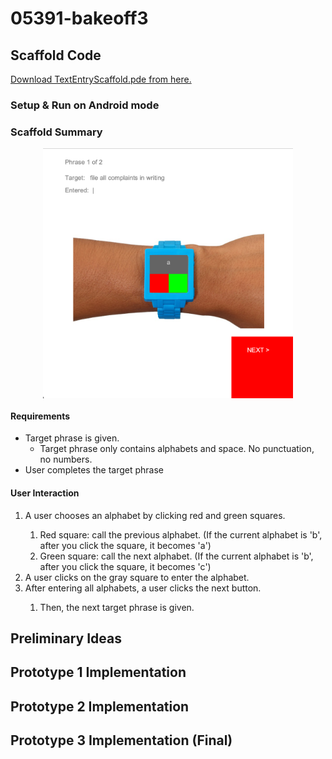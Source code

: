 # 05391-bakeoff3

## Scaffold Code
[Download TextEntryScaffold.pde from here.](https://github.com/ikang9712/05391-bakeoff3/tree/main/TextEntryScaffold)
### Setup & Run on Android mode

### Scaffold Summary
<p align="center">
  <img align="center" src="./scaffold_img1.png" width="400" height="400">
</p>

#### Requirements
- Target phrase is given.
  - Target phrase only contains alphabets and space. No punctuation, no numbers. 
- User completes the target phrase


#### User Interaction
<ol>
  <li>A user chooses an alphabet by clicking red and green squares. </li>
  <ol>
    <li>Red square: call the previous alphabet. (If the current alphabet is 'b', after you click the square, it becomes 'a')</li>
    <li>Green square: call the next alphabet. (If the current alphabet is 'b', after you click the square, it becomes 'c')</li>
  </ol>
  <li>A user clicks on the gray square to enter the alphabet.</li>
  <li>After entering all alphabets, a user clicks the next button.</li>
  <ol>
    <li>Then, the next target phrase is given. </li>
  </ol>
</ol>



## Preliminary Ideas

## Prototype 1 Implementation

## Prototype 2 Implementation

## Prototype 3 Implementation (Final)
